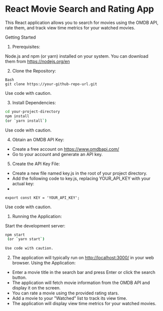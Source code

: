 # React Movie Search and Rating App

This React application allows you to search for movies using the OMDB API, rate them, and track view time metrics for your watched movies.

Getting Started

1. Prerequisites:

Node.js and npm (or yarn) installed on your system. You can download them from <https://nodejs.org/en>

2. Clone the Repository:

```
Bash
git clone https://your-github-repo-url.git
```

Use code with caution.

3. Install Dependencies:

```Bash
cd your-project-directory
npm install
(or `yarn install`)
```

Use code with caution.

4. Obtain an OMDB API Key:

- Create a free account on <https://www.omdbapi.com/>
- Go to your account and generate an API key.

5. Create the API Key File:

- Create a new file named key.js in the root of your project directory.
- Add the following code to key.js, replacing YOUR_API_KEY with your actual key:
- 
```
export const KEY = 'YOUR_API_KEY';
```

Use code with caution.

1. Running the Application:

Start the development server:
```Bash
npm start
 (or `yarn start`)
 
Use code with caution.
 ```

2. The application will typically run on <http://localhost:3000/> in your web browser.
Using the Application:

- Enter a movie title in the search bar and press Enter or click the search button.
- The application will fetch movie information from the OMDB API and display it on the screen.
- You can rate a movie using the provided rating stars.
- Add a movie to your "Watched" list to track its view time.
- The application will display view time metrics for your watched movies.

